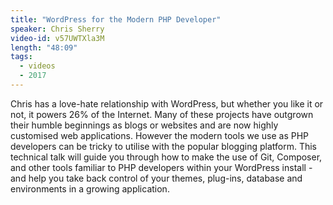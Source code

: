 ```yaml
---
title: "WordPress for the Modern PHP Developer"
speaker: Chris Sherry
video-id: v57UWTXla3M
length: "48:09"
tags:
  - videos
  - 2017
---
```


Chris has a love-hate relationship with WordPress, but whether you like it or not, it powers 26% of the Internet. Many of these projects have outgrown their humble beginnings as blogs or websites and are now highly customised web applications. However the modern tools we use as PHP developers can be tricky to utilise with the popular blogging platform. This technical talk will guide you through how to make the use of Git, Composer, and other tools familiar to PHP developers within your WordPress install - and help you take back control of your themes, plug-ins, database and environments in a growing application.
